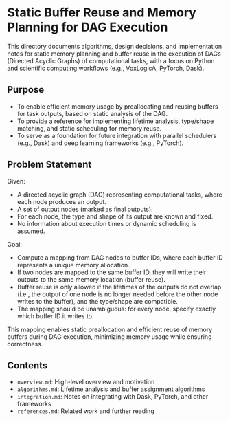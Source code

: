 # Static Buffer Reuse and Memory Planning for DAG Execution

This directory documents algorithms, design decisions, and implementation notes for static memory planning and buffer reuse in the execution of DAGs (Directed Acyclic Graphs) of computational tasks, with a focus on Python and scientific computing workflows (e.g., VoxLogicA, PyTorch, Dask).

## Purpose

- To enable efficient memory usage by preallocating and reusing buffers for task outputs, based on static analysis of the DAG.
- To provide a reference for implementing lifetime analysis, type/shape matching, and static scheduling for memory reuse.
- To serve as a foundation for future integration with parallel schedulers (e.g., Dask) and deep learning frameworks (e.g., PyTorch).

## Problem Statement

Given:
- A directed acyclic graph (DAG) representing computational tasks, where each node produces an output.
- A set of output nodes (marked as final outputs).
- For each node, the type and shape of its output are known and fixed.
- No information about execution times or dynamic scheduling is assumed.

Goal:
- Compute a mapping from DAG nodes to buffer IDs, where each buffer ID represents a unique memory allocation.
- If two nodes are mapped to the same buffer ID, they will write their outputs to the same memory location (buffer reuse).
- Buffer reuse is only allowed if the lifetimes of the outputs do not overlap (i.e., the output of one node is no longer needed before the other node writes to the buffer), and the type/shape are compatible.
- The mapping should be unambiguous: for every node, specify exactly which buffer ID it writes to.

This mapping enables static preallocation and efficient reuse of memory buffers during DAG execution, minimizing memory usage while ensuring correctness.

## Contents

- `overview.md`: High-level overview and motivation
- `algorithms.md`: Lifetime analysis and buffer assignment algorithms
- `integration.md`: Notes on integrating with Dask, PyTorch, and other frameworks
- `references.md`: Related work and further reading
